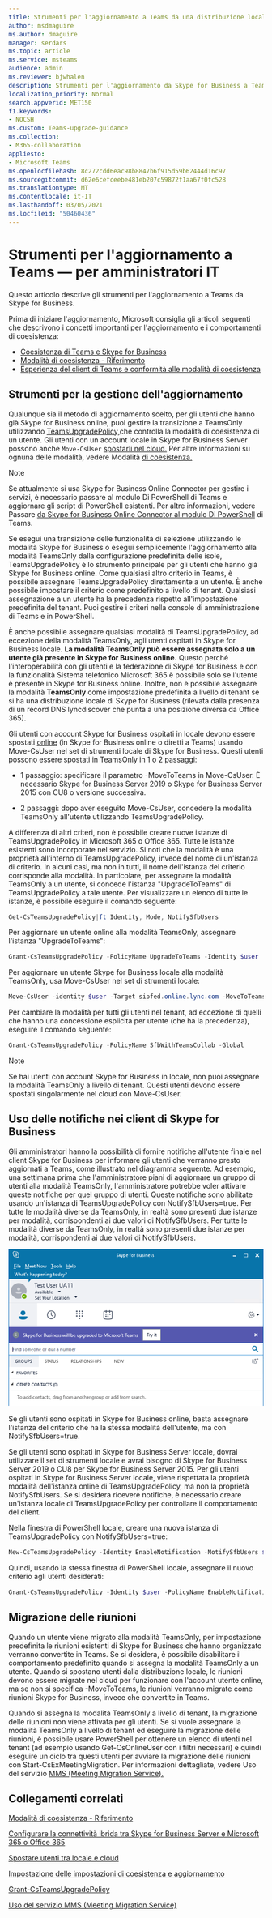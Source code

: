 ```yaml
---
title: Strumenti per l'aggiornamento a Teams da una distribuzione locale di Skype for Business
author: msdmaguire
ms.author: dmaguire
manager: serdars
ms.topic: article
ms.service: msteams
audience: admin
ms.reviewer: bjwhalen
description: Strumenti per l'aggiornamento da Skype for Business a Teams
localization_priority: Normal
search.appverid: MET150
f1.keywords:
- NOCSH
ms.custom: Teams-upgrade-guidance
ms.collection:
- M365-collaboration
appliesto:
- Microsoft Teams
ms.openlocfilehash: 8c272cdd6eac98b8847b6f915d59b62444d16c97
ms.sourcegitcommit: d62e6cefceebe481eb207c59872f1aa67f0fc528
ms.translationtype: MT
ms.contentlocale: it-IT
ms.lasthandoff: 03/05/2021
ms.locfileid: "50460436"
---
```

# <a name="tools-for-upgrading-to-teams-mdash-for-it-administrators"></a>Strumenti per l'aggiornamento a Teams &mdash; per amministratori IT

Questo articolo descrive gli strumenti per l'aggiornamento a Teams da Skype for Business. 

Prima di iniziare l'aggiornamento, Microsoft consiglia gli articoli seguenti che descrivono i concetti importanti per l'aggiornamento e i comportamenti di coesistenza:

- [Coesistenza di Teams e Skype for Business](teams-and-skypeforbusiness-coexistence-and-interoperability.md)
- [Modalità di coesistenza - Riferimento](migration-interop-guidance-for-teams-with-skype.md)
- [Esperienza del client di Teams e conformità alle modalità di coesistenza](teams-client-experience-and-conformance-to-coexistence-modes.md)

## <a name="tools-for-managing-the-upgrade"></a>Strumenti per la gestione dell'aggiornamento

Qualunque sia il metodo di aggiornamento scelto, per gli utenti che hanno già Skype for Business online, puoi gestire la transizione a TeamsOnly utilizzando [TeamsUpgradePolicy,](https://docs.microsoft.com/powershell/module/skype/grant-csteamsupgradepolicy?view=skype-ps)che controlla la modalità di coesistenza di un utente. Gli utenti con un account locale in Skype for Business Server possono anche `Move-CsUser` [spostarli nel cloud.](https://docs.microsoft.com/skypeforbusiness/hybrid/move-users-between-on-premises-and-cloud)  Per altre informazioni su ognuna delle modalità, vedere Modalità [di coesistenza.](migration-interop-guidance-for-teams-with-skype.md)

> [!NOTE]
> Se attualmente si usa Skype for Business Online Connector per gestire i servizi, è necessario passare al modulo Di PowerShell di Teams e aggiornare gli script di PowerShell esistenti. Per altre informazioni, vedere Passare [da Skype for Business Online Connector al modulo Di PowerShell](teams-powershell-move-from-sfbo.md) di Teams.

Se esegui una transizione delle funzionalità di selezione utilizzando le modalità Skype for Business o esegui semplicemente l'aggiornamento alla modalità TeamsOnly dalla configurazione predefinita delle isole, TeamsUpgradePolicy è lo strumento principale per gli utenti che hanno già Skype for Business online. Come qualsiasi altro criterio in Teams, è possibile assegnare TeamsUpgradePolicy direttamente a un utente. È anche possibile impostare il criterio come predefinito a livello di tenant. Qualsiasi assegnazione a un utente ha la precedenza rispetto all'impostazione predefinita del tenant.  Puoi gestire i criteri nella console di amministrazione di Teams e in PowerShell.

È anche possibile assegnare qualsiasi modalità di TeamsUpgradePolicy, ad eccezione della modalità TeamsOnly, agli utenti ospitati in Skype for Business locale. **La modalità TeamsOnly può essere assegnata solo a un utente già presente in Skype for Business online.** Questo perché l'interoperabilità con gli utenti e la federazione di Skype for Business e con la funzionalità Sistema telefonico Microsoft 365 è possibile solo se l'utente è presente in Skype for Business online. Inoltre, non è possibile assegnare la modalità **TeamsOnly** come impostazione predefinita a livello di tenant se si ha una distribuzione locale di Skype for Business (rilevata dalla presenza di un record DNS lyncdiscover che punta a una posizione diversa da Office 365).

Gli utenti con account Skype for Business ospitati in locale devono essere spostati [online](https://docs.microsoft.com/SkypeForBusiness/hybrid/move-users-from-on-premises-to-teams) (in Skype for Business online o diretti a Teams) usando Move-CsUser nel set di strumenti locale di Skype for Business. Questi utenti possono essere spostati in TeamsOnly in 1 o 2 passaggi:

-   1 passaggio: specificare il parametro -MoveToTeams in Move-CsUser. È necessario Skype for Business Server 2019 o Skype for Business Server 2015 con CU8 o versione successiva.

-   2 passaggi: dopo aver eseguito Move-CsUser, concedere la modalità TeamsOnly all'utente utilizzando TeamsUpgradePolicy.

A differenza di altri criteri, non è possibile creare nuove istanze di TeamsUpgradePolicy in Microsoft 365 o Office 365. Tutte le istanze esistenti sono incorporate nel servizio.  Si noti che la modalità è una proprietà all'interno di TeamsUpgradePolicy, invece del nome di un'istanza di criterio. In alcuni casi, ma non in tutti, il nome dell'istanza del criterio corrisponde alla modalità. In particolare, per assegnare la modalità TeamsOnly a un utente, si concede l'istanza "UpgradeToTeams" di TeamsUpgradePolicy a tale utente. Per visualizzare un elenco di tutte le istanze, è possibile eseguire il comando seguente:

```PowerShell
Get-CsTeamsUpgradePolicy|ft Identity, Mode, NotifySfbUsers
```

Per aggiornare un utente online alla modalità TeamsOnly, assegnare l'istanza "UpgradeToTeams": 

```PowerShell
Grant-CsTeamsUpgradePolicy -PolicyName UpgradeToTeams -Identity $user 
```

Per aggiornare un utente Skype for Business locale alla modalità TeamsOnly, usa Move-CsUser nel set di strumenti locale:

```PowerShell
Move-CsUser -identity $user -Target sipfed.online.lync.com -MoveToTeams -credential $cred
```

Per cambiare la modalità per tutti gli utenti nel tenant, ad eccezione di quelli che hanno una concessione esplicita per utente (che ha la precedenza), eseguire il comando seguente:

```PowerShell
Grant-CsTeamsUpgradePolicy -PolicyName SfbWithTeamsCollab -Global
```


>[!NOTE]
>Se hai utenti con account Skype for Business in locale, non puoi assegnare la modalità TeamsOnly a livello di tenant. Questi utenti devono essere spostati singolarmente nel cloud con Move-CsUser.


## <a name="using-notifications-in-skype-for-business-clients"></a>Uso delle notifiche nei client di Skype for Business

Gli amministratori hanno la possibilità di fornire notifiche all'utente finale nel client Skype for Business per informare gli utenti che verranno presto aggiornati a Teams, come illustrato nel diagramma seguente. Ad esempio, una settimana prima che l'amministratore piani di aggiornare un gruppo di utenti alla modalità TeamsOnly, l'amministratore potrebbe voler attivare queste notifiche per quel gruppo di utenti. Queste notifiche sono abilitate usando un'istanza di TeamsUpgradePolicy con NotifySfbUsers=true.  Per tutte le modalità diverse da TeamsOnly, in realtà sono presenti due istanze per modalità, corrispondenti ai due valori di NotifySfbUsers.  Per tutte le modalità diverse da TeamsOnly, in realtà sono presenti due istanze per modalità, corrispondenti ai due valori di NotifySfbUsers. 

![Diagramma che mostra le notifiche](media/teams-upgrade-sfb-with-notifications.png)

Se gli utenti sono ospitati in Skype for Business online, basta assegnare l'istanza del criterio che ha la stessa modalità dell'utente, ma con NotifySfbUsers=true. 

Se gli utenti sono ospitati in Skype for Business Server locale, dovrai utilizzare il set di strumenti locale e avrai bisogno di Skype for Business Server 2019 o CU8 per Skype for Business Server 2015. Per gli utenti ospitati in Skype for Business Server locale, viene rispettata la proprietà modalità dell'istanza online di TeamsUpgradePolicy, ma non la proprietà NotifySfbUsers. Se si desidera ricevere notifiche, è necessario creare un'istanza locale di TeamsUpgradePolicy per controllare il comportamento del client. 

Nella finestra di PowerShell locale, creare una nuova istanza di TeamsUpgradePolicy con NotifySfbUsers=true:

```PowerShell
New-CsTeamsUpgradePolicy -Identity EnableNotification -NotifySfbUsers $true
```

Quindi, usando la stessa finestra di PowerShell locale, assegnare il nuovo criterio agli utenti desiderati:

```PowerShell
Grant-CsTeamsUpgradePolicy -Identity $user -PolicyName EnableNotification
```

## <a name="meeting-migration"></a>Migrazione delle riunioni

Quando un utente viene migrato alla modalità TeamsOnly, per impostazione predefinita le riunioni esistenti di Skype for Business che hanno organizzato verranno convertite in Teams. Se si desidera, è possibile disabilitare il comportamento predefinito quando si assegna la modalità TeamsOnly a un utente. Quando si spostano utenti dalla distribuzione locale, le riunioni devono essere migrate nel cloud per funzionare con l'account utente online, ma se non si specifica -MoveToTeams, le riunioni verranno migrate come riunioni Skype for Business, invece che convertite in Teams. 

Quando si assegna la modalità TeamsOnly a livello di tenant, la migrazione delle riunioni non viene attivata per gli utenti. Se si vuole assegnare la modalità TeamsOnly a livello di tenant ed eseguire la migrazione delle riunioni, è possibile usare PowerShell per ottenere un elenco di utenti nel tenant (ad esempio usando Get-CsOnlineUser con i filtri necessari) e quindi eseguire un ciclo tra questi utenti per avviare la migrazione delle riunioni con Start-CsExMeetingMigration. Per informazioni dettagliate, vedere Uso del servizio [MMS (Meeting Migration Service).](https://docs.microsoft.com/skypeforbusiness/audio-conferencing-in-office-365/setting-up-the-meeting-migration-service-mms)



## <a name="related-links"></a>Collegamenti correlati

[Modalità di coesistenza - Riferimento](migration-interop-guidance-for-teams-with-skype.md) 

[Configurare la connettività ibrida tra Skype for Business Server e Microsoft 365 o Office 365](https://docs.microsoft.com/SkypeForBusiness/hybrid/configure-hybrid-connectivity)

[Spostare utenti tra locale e cloud](https://docs.microsoft.com/SkypeForBusiness/hybrid/move-users-between-on-premises-and-cloud)

[Impostazione delle impostazioni di coesistenza e aggiornamento](setting-your-coexistence-and-upgrade-settings.md)

[Grant-CsTeamsUpgradePolicy](https://docs.microsoft.com/powershell/module/skype/grant-csteamsupgradepolicy?view=skype-ps)

[Uso del servizio MMS (Meeting Migration Service)](https://docs.microsoft.com/skypeforbusiness/audio-conferencing-in-office-365/setting-up-the-meeting-migration-service-mms)

